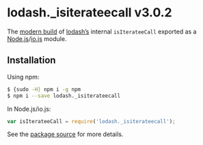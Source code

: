 # lodash._isiterateecall v3.0.2

The [modern build](https://github.com/lodash/lodash/wiki/Build-Differences) of [lodash’s](https://lodash.com/) internal `isIterateeCall` exported as a [Node.js](http://nodejs.org/)/[io.js](https://iojs.org/) module.

## Installation

Using npm:

```bash
$ {sudo -H} npm i -g npm
$ npm i --save lodash._isiterateecall
```

In Node.js/io.js:

```js
var isIterateeCall = require('lodash._isiterateecall');
```

See the [package source](https://github.com/lodash/lodash/blob/3.0.2-npm-packages/lodash._isiterateecall) for more details.
